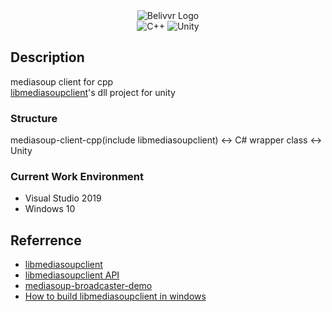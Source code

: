 <div align="center">
  <img src="https://avatars.githubusercontent.com/u/40684200?s=200&v=4" alt="Belivvr Logo" />
</div>

<div align="center">
  <img src="https://img.shields.io/badge/C%2B%2B-00599C?style=for-the-badge&logo=c%2B%2B&logoColor=white" alt="C++" />
  <img src="https://img.shields.io/badge/Unity-100000?style=for-the-badge&logo=unity&logoColor=white" alt="Unity" />
</div>

## Description

mediasoup client for cpp <br/>
<a href = "https://github.com/versatica/libmediasoupclient">libmediasoupclient</a>'s dll project for unity

### Structure
mediasoup-client-cpp(include libmediasoupclient) <-> C# wrapper class <-> Unity

### Current Work Environment
- Visual Studio 2019
- Windows 10

## Referrence
- <a href = "https://github.com/versatica/libmediasoupclient">libmediasoupclient</a>
- <a href = "https://mediasoup.org/documentation/v3/libmediasoupclient/api/">libmediasoupclient API</a>
- <a href = "https://github.com/versatica/mediasoup-broadcaster-demo">mediasoup-broadcaster-demo</a>
- <a href = "https://github.com/versatica/libmediasoupclient/commit/8b36a91520a0f6ea3ed506814410176a9fc71d62">How to build libmediasoupclient in windows</a>
